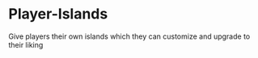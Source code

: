 # Player-Islands
Give players their own islands which they can customize and upgrade to their liking
